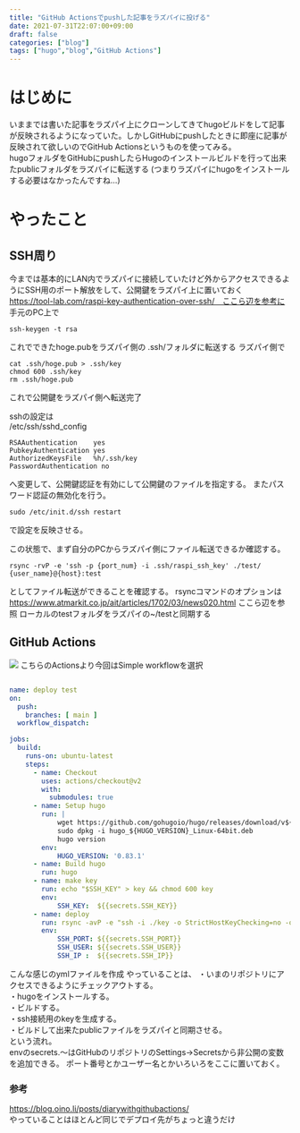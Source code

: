 ```yaml
---
title: "GitHub Actionsでpushした記事をラズパイに投げる"
date: 2021-07-31T22:07:00+09:00
draft: false
categories: ["blog"]
tags: ["hugo","blog","GitHub Actions"]
---
```


# はじめに
いままでは書いた記事をラズパイ上にクローンしてきてhugoビルドをして記事が反映されるようになっていた。しかしGitHubにpushしたときに即座に記事が反映されて欲しいのでGitHub Actionsというものを使ってみる。  
hugoフォルダをGitHubにpushしたらHugoのインストールビルドを行って出来たpublicフォルダをラズパイに転送する
(つまりラズパイにhugoをインストールする必要はなかったんですね…)

# やったこと
## SSH周り
今までは基本的にLAN内でラズパイに接続していたけど外からアクセスできるようにSSH用のポート解放をして、公開鍵をラズパイ上に置いておく  
https://tool-lab.com/raspi-key-authentication-over-ssh/　ここら辺を参考に
手元のPC上で
```
ssh-keygen -t rsa
```
これでできたhoge.pubをラズパイ側の .ssh/フォルダに転送する
ラズパイ側で
```
cat .ssh/hoge.pub > .ssh/key
chmod 600 .ssh/key
rm .ssh/hoge.pub
```
これで公開鍵をラズパイ側へ転送完了

sshの設定は  
/etc/ssh/sshd_config
```
RSAAuthentication    yes
PubkeyAuthentication yes
AuthorizedKeysFile   %h/.ssh/key
PasswordAuthentication no
```
へ変更して、公開鍵認証を有効にして公開鍵のファイルを指定する。
またパスワード認証の無効化を行う。

```
sudo /etc/init.d/ssh restart
```
で設定を反映させる。

この状態で、まず自分のPCからラズパイ側にファイル転送できるか確認する。

```
rsync -rvP -e 'ssh -p {port_num} -i .ssh/raspi_ssh_key' ./test/ {user_name}@{host}:test
```
としてファイル転送ができることを確認する。
rsyncコマンドのオプションは https://www.atmarkit.co.jp/ait/articles/1702/03/news020.html ここら辺を参照
ローカルのtestフォルダをラズパイの~/testと同期する

## GitHub Actions
![](../img/github_actions.JPG)
こちらのActionsより今回はSimple workflowを選択

```yml

name: deploy test
on:
  push:
    branches: [ main ]
  workflow_dispatch:

jobs:
  build:
    runs-on: ubuntu-latest
    steps:
      - name: Checkout
        uses: actions/checkout@v2
        with:
          submodules: true
      - name: Setup hugo
        run: |
            wget https://github.com/gohugoio/hugo/releases/download/v${HUGO_VERSION}/hugo_${HUGO_VERSION}_Linux-64bit.deb
            sudo dpkg -i hugo_${HUGO_VERSION}_Linux-64bit.deb
            hugo version
        env:
            HUGO_VERSION: '0.83.1'
      - name: Build hugo
        run: hugo
      - name: make key
        run: echo "$SSH_KEY" > key && chmod 600 key
        env: 
            SSH_KEY:  ${{secrets.SSH_KEY}}
      - name: deploy
        run: rsync -avP -e "ssh -i ./key -o StrictHostKeyChecking=no -o UserKnownHostsFile=/dev/null -p ${SSH_PORT} " ./public ${SSH_USER}@${SSH_IP}:blog/MakiBlog
        env: 
            SSH_PORT: ${{secrets.SSH_PORT}}
            SSH_USER: ${{secrets.SSH_USER}}
            SSH_IP :  ${{secrets.SSH_IP}}
```
こんな感じのymlファイルを作成
やっていることは、
・いまのリポジトリにアクセスできるようにチェックアウトする。  
・hugoをインストールする。  
・ビルドする。  
・ssh接続用のkeyを生成する。  
・ビルドして出来たpublicファイルをラズパイと同期させる。  
という流れ。  
envのsecrets.～はGitHubのリポジトリのSettings->Secretsから非公開の変数を追加できる。
ポート番号とかユーザー名とかいろいろをここに置いておく。

### 参考
https://blog.oino.li/posts/diarywithgithubactions/  
やっていることはほとんど同じでデプロイ先がちょっと違うだけ

